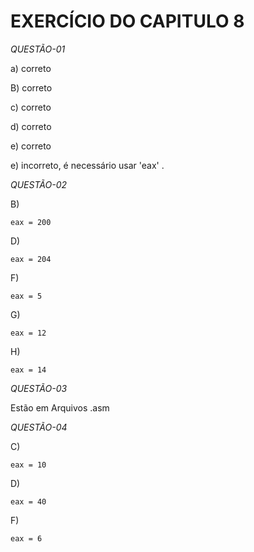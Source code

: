 # EXERCÍCIO DO CAPITULO 8


*QUESTÃO-01*

a) correto

B) correto

c) correto

d) correto

e) correto

e) incorreto, é necessário usar 'eax' .


*QUESTÃO-02*

  B)  
  
    eax = 200
  
  D)  
  
    eax = 204
  
  F)  
  
    eax = 5
  
  G)  
  
    eax = 12
  
  H)  
  
    eax = 14

*QUESTÃO-03*

Estão em Arquivos .asm

*QUESTÃO-04*

C)  

    eax = 10

D)  
  
    eax = 40
F)  
      
    eax = 6
